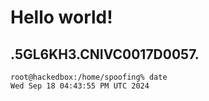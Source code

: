 # Hello world!
.5GL6KH3.CNIVC0017D0057.
---
```
root@hackedbox:/home/spoofing% date
Wed Sep 18 04:43:55 PM UTC 2024
```

